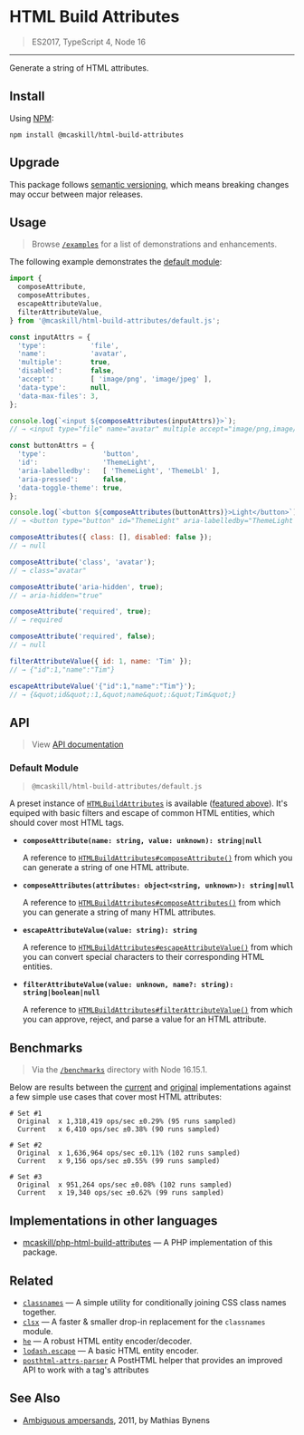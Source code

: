 # HTML Build Attributes

> ES2017, TypeScript 4, Node 16

---

Generate a string of HTML attributes.

## Install

Using [NPM](https://www.npmjs.com/):

```shell
npm install @mcaskill/html-build-attributes
```

## Upgrade

This package follows [semantic versioning](https://semver.org/),
which means breaking changes may occur between major releases.

## Usage

> Browse [`/examples`](/examples) for a list of demonstrations and enhancements.

The following example demonstrates the [default module](#default-module):

```js
import {
  composeAttribute,
  composeAttributes,
  escapeAttributeValue,
  filterAttributeValue,
} from '@mcaskill/html-build-attributes/default.js';

const inputAttrs = {
  'type':           'file',
  'name':           'avatar',
  'multiple':       true,
  'disabled':       false,
  'accept':         [ 'image/png', 'image/jpeg' ],
  'data-type':      null,
  'data-max-files': 3,
};

console.log(`<input ${composeAttributes(inputAttrs)}>`);
// → <input type="file" name="avatar" multiple accept="image/png,image/jpeg" data-max-files="3">

const buttonAttrs = {
  'type':              'button',
  'id':                'ThemeLight',
  'aria-labelledby':   [ 'ThemeLight', 'ThemeLbl' ],
  'aria-pressed':      false,
  'data-toggle-theme': true,
};

console.log(`<button ${composeAttributes(buttonAttrs)}>Light</button>`);
// → <button type="button" id="ThemeLight" aria-labelledby="ThemeLight ThemeLbl" aria-pressed="false" data-toggle-theme>Light</button>

composeAttributes({ class: [], disabled: false });
// → null

composeAttribute('class', 'avatar');
// → class="avatar"

composeAttribute('aria-hidden', true);
// → aria-hidden="true"

composeAttribute('required', true);
// → required

composeAttribute('required', false);
// → null

filterAttributeValue({ id: 1, name: 'Tim' });
// → {"id":1,"name":"Tim"}

escapeAttributeValue('{"id":1,"name":"Tim"}');
// → {&quot;id&quot;:1,&quot;name&quot;:&quot;Tim&quot;}
```

## API

> View [API documentation](/docs)

### Default Module

> `@mcaskill/html-build-attributes/default.js`

A preset instance of [`HTMLBuildAttributes`](/docs/api.compose.md)
is available ([featured above](#usage)). It's equiped with basic filters and
escape of common HTML entities, which should cover most HTML tags.

* **`composeAttribute(name: string, value: unknown): string|null`**

  A reference to [`HTMLBuildAttributes#composeAttribute()`](/docs/api.compose.md#htmlbuildattributescomposeattribute)
  from which you can generate a string of one HTML attribute.

* **`composeAttributes(attributes: object<string, unknown>): string|null`**

  A reference to [`HTMLBuildAttributes#composeAttributes()`](/docs/api.compose.md#htmlbuildattributescomposeattributes)
  from which you can generate a string of many HTML attributes.

* **`escapeAttributeValue(value: string): string`**

  A reference to [`HTMLBuildAttributes#escapeAttributeValue()`](/docs/api.compose.md#htmlbuildattributesescapeattributevalue)
  from which you can convert special characters to their corresponding HTML entities.

* **`filterAttributeValue(value: unknown, name?: string): string|boolean|null`**

  A reference to [`HTMLBuildAttributes#filterAttributeValue()`](/docs/api.compose.md#htmlbuildattributesfilterattributevalue)
  from which you can approve, reject, and parse a value for an HTML attribute.

## Benchmarks

> Via the [`/benchmarks`](/benchmarks) directory with Node 16.15.1.

Below are results between the [current](/src) and [original](/examples/original-implementation)
implementations against a few simple use cases that cover most HTML attributes:

```
# Set #1
  Original  x 1,318,419 ops/sec ±0.29% (95 runs sampled)
  Current   x 6,410 ops/sec ±0.38% (90 runs sampled)

# Set #2
  Original  x 1,636,964 ops/sec ±0.11% (102 runs sampled)
  Current   x 9,156 ops/sec ±0.55% (99 runs sampled)

# Set #3
  Original  x 951,264 ops/sec ±0.08% (102 runs sampled)
  Current   x 19,340 ops/sec ±0.62% (99 runs sampled)
```

## Implementations in other languages

* [mcaskill/php-html-build-attributes](https://github.com/mcaskill/php-html-build-attributes) — 
  A PHP implementation of this package.

## Related

* [`classnames`](https://github.com/JedWatson/classnames) — 
  A simple utility for conditionally joining CSS class names together.
* [`clsx`](https://github.com/lukeed/clsx) —
  A faster & smaller drop-in replacement for the `classnames` module.
* [`he`](https://github.com/mathiasbynens/he) — 
  A robust HTML entity encoder/decoder.
* [`lodash.escape`](https://lodash.com/docs/4.17.15#escape) — 
  A basic HTML entity encoder.
* [`posthtml-attrs-parser`](https://github.com/posthtml/posthtml-attrs-parser)
  A PostHTML helper that provides an improved API to work with a tag's attributes

## See Also

* [Ambiguous ampersands](https://mathiasbynens.be/notes/ambiguous-ampersands), 
  2011, by Mathias Bynens
